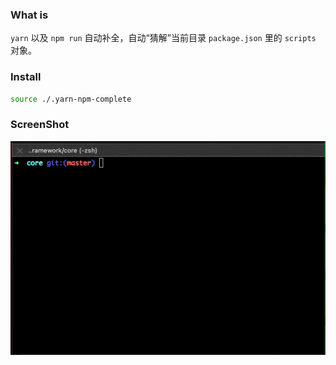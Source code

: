 ### What is

`yarn` 以及 `npm run` 自动补全，自动“猜解”当前目录 `package.json` 里的 `scripts` 对象。

### Install

```bash
source ./.yarn-npm-complete
```

### ScreenShot

![](./showcase.gif)